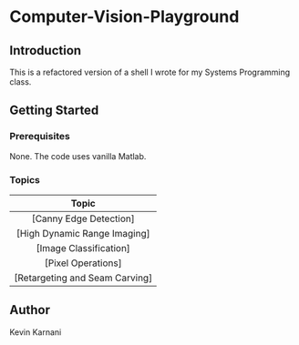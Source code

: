 # Computer-Vision-Playground

## Introduction
This is a refactored version of a shell I wrote for my Systems Programming class.

## Getting Started

### Prerequisites

None. The code uses vanilla Matlab.

### Topics

|              Topic              |
| :------------------------------:|
| [Canny Edge Detection]          |
| [High Dynamic Range Imaging]    |
| [Image Classification]          |
| [Pixel Operations]              |
| [Retargeting and Seam Carving]  |

## Author

Kevin Karnani
